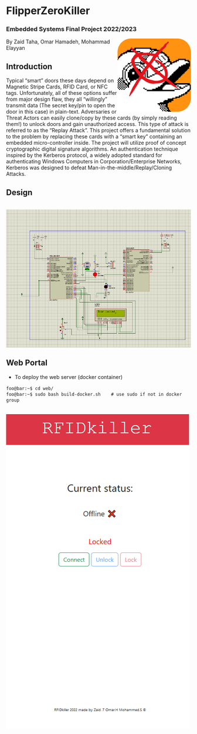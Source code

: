 ﻿# FlipperZeroKiller

### Embedded Systems Final Project 2022/2023
<img align="right" src="https://github.com/CodeBreaker44/FlipperZeroKiller/blob/main/qFlipper_macOS_256px_ugly_1_copy.png" width="200">
By Zaid Taha, Omar Hamadeh, Mohammad Elayyan



## Introduction
Typical “smart” doors these days depend on Magnetic Stripe Cards, RFID Card, or NFC tags. Unfortunately, all of these options suffer from major design flaw, they all “willingly” transmit data (The secret key/pin to open the door in this case) in plain-text. Adversaries or Threat Actors can easily clone/copy by these cards (by simply reading them!)  to unlock doors and gain unauthorized access. This type of attack is referred to as the “Replay Attack”. This project offers a fundamental solution to the problem by replacing these cards with a “smart key” containing an embedded micro-controller inside. The project will utilize proof of concept cryptographic digital signature algorithms. An authentication technique inspired by the Kerberos protocol, a widely adopted standard for authenticating Windows Computers in Corporation/Enterprise Networks, Kerberos was designed to defeat Man-in-the-middle/Replay/Cloning Attacks.


## Design
<br>
<img align="middle" src="https://github.com/CodeBreaker44/FlipperZeroKiller/blob/main/Diagrams/Screenshot_2023-01-19_141517.png">

## Web Portal
- To deploy the web server (docker container) 
```console
foo@bar:~$ cd web/
foo@bar:~$ sudo bash build-docker.sh    # use sudo if not in docker group
```
<br>
<img align="middle" src="https://github.com/CodeBreaker44/FlipperZeroKiller/blob/main/Diagrams/Screenshot 2023-01-22 190417.png">
<br>














